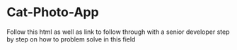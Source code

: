# Cat-Photo-App
Follow this html as well as link to follow through with a senior developer step by step on how to problem solve in this field 
